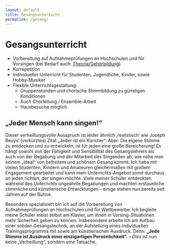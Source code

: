 ```yaml
---
layout: default
title: Gesangsunterricht
permalink: /gesang/
---
```


Gesangsunterricht
=================

* Vorbereitung auf Aufnahmeprüfungen an Hochschulen und für Vorsingen (bei Bedarf auch: [Theorie/Gehörbildung][Theorie])
* Korrepetition
* Individueller Unterricht für Studenten, Jugendliche, Kinder, sowie Hobby-Musiker
* Flexible Unterrichtsgestaltung:   
  - Gruppenstunden und chorische Stimmbildung zu günstigen Konditionen
  - Auch Chorleitung / Ensemble-Arbeit
  - Hausbesuche möglich



„Jeder Mensch kann singen!“
---------------------------

Dieser verheißungsvolle Ausspruch ist leider ähnlich ‚realistisch‘ wie Joseph Beuys‘ (verkürztes) Zitat „Jeder ist ein Künstler“. Aber: Die eigene Stimme zu entdecken und zu entwickeln, ist für jeden eine große Bereicherung! Es hängt sowohl von der Fähigkeit und Sensibilität des Gesangslehrers als auch von der Begabung und der Mitarbeit des Singenden ab, wie nahe man seinem „Ideal“ von befreitem und schönem Gesang kommt. Ich habe mit vielen Studenten, Kindern und Amateuren gleichermaßen mit großem Engagement gearbeitet und kann mein Unterrichts-Angebot somit durchaus an jeden richten, der singen möchte. Viele meiner Schüler entdeckten während des Unterrichts ungeahnte Begabungen und machten erstaunliche stimmliche und künstlerische Entwicklungen - einige stehen nun bereits seit Jahren auf der Bühne.  

Besonders spezialisiert bin ich auf die Vorbereitung von Aufnahmeprüfungen an Hochschulen und für Wettbewerbe. Ich begleite meine Schüler meist selbst am Klavier, um ihnen in Vorsing-Situationen mehr Sicherheit geben zu können. Insbesondere arbeite ich am Aufbau einer soliden Gesangstechnik, an der Aufstellung eines individuellen Trainingsprogramms mit sowie am  künstlerischen Ausdruck. Denn: **„Jede Stimme ist Ausdruck einer einzigartigen Persönlichkeit“.** – *Dies* ist nun keine „Verheißung“, sondern eine Tatsache.


[Theorie]: /theorie
